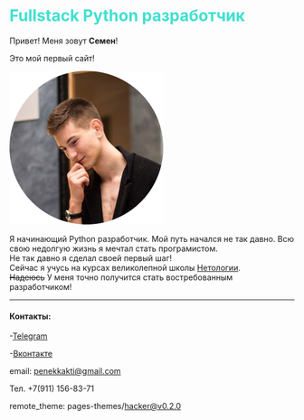 # <span style="color:Turquoise">**Fullstack Python разработчик**</span>

Привет! Меня зовут **Семен**!  

Это мой первый сайт!

![](11zon_cropped.jpg)






Я начинающий Python разработчик. Мой путь начался не так давно.
Всю свою недолгую жизнь я мечтал стать програмистом.  
Не так давно я сделал своей первый шаг!  
Сейчас я учусь на курсах великолепной школы [Нетологии](https://netology.ru/).  
~~Надеюсь~~ У меня точно получится стать востребованным разработчиком!


---
#### Контакты:
-[Telegram](https://t.me/punchalaken)

-[Вконтакте](https://vk.com/punchalaken)

email: penekkakti@gmail.com

Тел. +7(911) 156-83-71 


remote_theme: pages-themes/hacker@v0.2.0